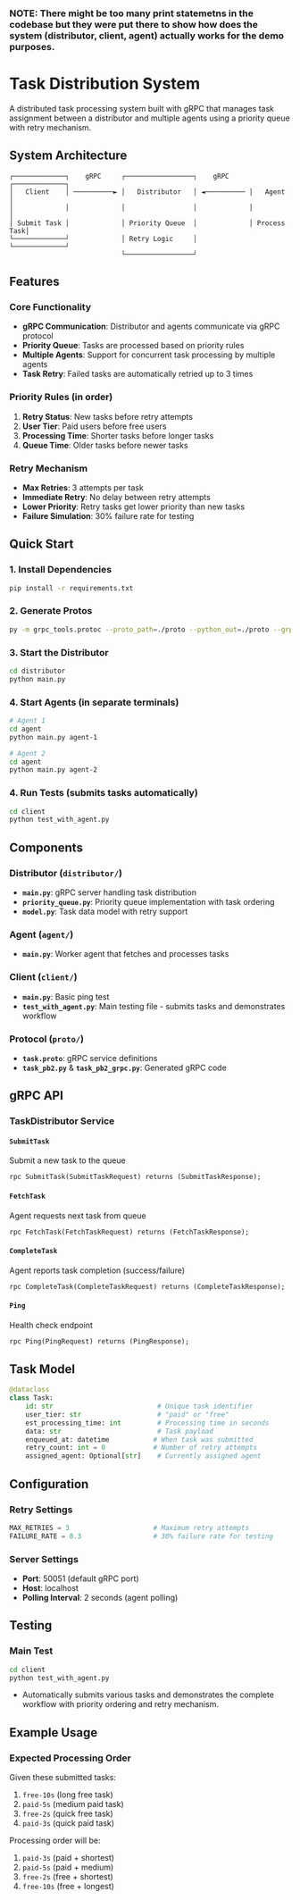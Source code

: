 ### NOTE: There might be too many print statemetns in the codebase but they were put there to show how does the system (distributor, client, agent) actually works for the demo purposes.


# Task Distribution System

A distributed task processing system built with gRPC that manages task assignment between a distributor and multiple agents using a priority queue with retry mechanism.

## System Architecture

```
┌─────────────┐    gRPC     ┌─────────────────┐    gRPC     ┌─────────────┐
│   Client    │ ──────────► │   Distributor   │ ◄────────── │   Agent     │
│             │             │                 │             │             │
│ Submit Task │             │ Priority Queue  │             │ Process Task│
└─────────────┘             │ Retry Logic     │             └─────────────┘
                            └─────────────────┘
```

## Features

### Core Functionality
- **gRPC Communication**: Distributor and agents communicate via gRPC protocol
- **Priority Queue**: Tasks are processed based on priority rules
- **Multiple Agents**: Support for concurrent task processing by multiple agents
- **Task Retry**: Failed tasks are automatically retried up to 3 times

### Priority Rules (in order)
1. **Retry Status**: New tasks before retry attempts
2. **User Tier**: Paid users before free users  
3. **Processing Time**: Shorter tasks before longer tasks
4. **Queue Time**: Older tasks before newer tasks

### Retry Mechanism
- **Max Retries**: 3 attempts per task
- **Immediate Retry**: No delay between retry attempts
- **Lower Priority**: Retry tasks get lower priority than new tasks
- **Failure Simulation**: 30% failure rate for testing

## Quick Start

### 1. Install Dependencies
```bash
pip install -r requirements.txt
```

### 2. Generate Protos
```bash
py -m grpc_tools.protoc --proto_path=./proto --python_out=./proto --grpc_python_out=./proto ./proto/task.proto
```

### 3. Start the Distributor
```bash
cd distributor
python main.py
```

### 4. Start Agents (in separate terminals)
```bash
# Agent 1
cd agent
python main.py agent-1

# Agent 2  
cd agent
python main.py agent-2
```

### 4. Run Tests (submits tasks automatically)
```bash
cd client
python test_with_agent.py
```

## Components

### Distributor (`distributor/`)
- **`main.py`**: gRPC server handling task distribution
- **`priority_queue.py`**: Priority queue implementation with task ordering
- **`model.py`**: Task data model with retry support

### Agent (`agent/`)
- **`main.py`**: Worker agent that fetches and processes tasks

### Client (`client/`)
- **`main.py`**: Basic ping test
- **`test_with_agent.py`**: Main testing file - submits tasks and demonstrates workflow

### Protocol (`proto/`)
- **`task.proto`**: gRPC service definitions
- **`task_pb2.py`** & **`task_pb2_grpc.py`**: Generated gRPC code

## gRPC API

### TaskDistributor Service

#### `SubmitTask`
Submit a new task to the queue
```protobuf
rpc SubmitTask(SubmitTaskRequest) returns (SubmitTaskResponse);
```

#### `FetchTask` 
Agent requests next task from queue
```protobuf
rpc FetchTask(FetchTaskRequest) returns (FetchTaskResponse);
```

#### `CompleteTask`
Agent reports task completion (success/failure)
```protobuf
rpc CompleteTask(CompleteTaskRequest) returns (CompleteTaskResponse);
```

#### `Ping`
Health check endpoint
```protobuf
rpc Ping(PingRequest) returns (PingResponse);
```

## Task Model

```python
@dataclass
class Task:
    id: str                          # Unique task identifier
    user_tier: str                   # "paid" or "free"
    est_processing_time: int         # Processing time in seconds
    data: str                        # Task payload
    enqueued_at: datetime           # When task was submitted
    retry_count: int = 0            # Number of retry attempts
    assigned_agent: Optional[str]    # Currently assigned agent
```

## Configuration

### Retry Settings
```python
MAX_RETRIES = 3                     # Maximum retry attempts
FAILURE_RATE = 0.3                  # 30% failure rate for testing
```

### Server Settings
- **Port**: 50051 (default gRPC port)
- **Host**: localhost
- **Polling Interval**: 2 seconds (agent polling)

## Testing

### Main Test
```bash
cd client
python test_with_agent.py
```
- Automatically submits various tasks and demonstrates the complete workflow with priority ordering and retry mechanism.


## Example Usage

### Expected Processing Order
Given these submitted tasks:
1. `free-10s` (long free task)
2. `paid-5s` (medium paid task)  
3. `free-2s` (quick free task)
4. `paid-3s` (quick paid task)

Processing order will be:
1. `paid-3s` (paid + shortest)
2. `paid-5s` (paid + medium)  
3. `free-2s` (free + shortest)
4. `free-10s` (free + longest)
